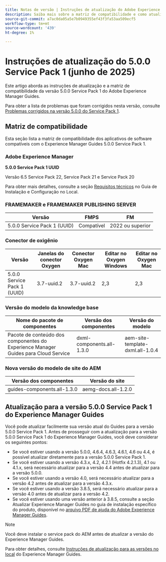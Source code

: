 ```yaml
---
title: Notas de versão | Instruções de atualização do Adobe Experience Manager Guides 5.0.0 Service Pack 1
description: Saiba mais sobre a matriz de compatibilidade e como atualizar para a versão 5.0.0 Service Pack 1 do Adobe Experience Manager Guides.
source-git-commit: a7ac0da05a5e7b0949355ef43f3fa53aa509ecf5
workflow-type: tm+mt
source-wordcount: '439'
ht-degree: 1%

---
```


# Instruções de atualização do 5.0.0 Service Pack 1 (junho de 2025)

Este artigo aborda as instruções de atualização e a matriz de compatibilidade da versão 5.0.0 Service Pack 1 do Adobe Experience Manager Guides.

Para obter a lista de problemas que foram corrigidos nesta versão, consulte [Problemas corrigidos na versão 5.0.0 do Service Pack 1](../release-info/fixed-issues-5-0-0-sp1.md).

## Matriz de compatibilidade

Esta seção lista a matriz de compatibilidade dos aplicativos de software compatíveis com o Experience Manager Guides 5.0.0 Service Pack 1.

### Adobe Experience Manager

**5.0.0 Service Pack 1 UUID**

Versão 6.5 Service Pack 22, Service Pack 21 e Service Pack 20

Para obter mais detalhes, consulte a seção [Requisitos técnicos](../install-guide/download-install-technical-requirements.md) no Guia de Instalação e Configuração no Local.

### FRAMEMAKER e FRAMEMAKER PUBLISHING SERVER

| Versão | FMPS | FM |
| --- | --- | --- |
| 5.0.0 Service Pack 1 (UUID) | Compatível | 2022 ou superior |

### Conector de oxigênio

| Versão | Janelas do conector Oxygen | Conector Oxygen Mac | Editar no Oxygen Windows | Editar no Oxygen Mac |
| --- | --- | --- |--- |--- |
| 5.0.0 Service Pack 1 (UUID) | 3.7-uuid.2 | 3.7-uuid.2 | 2,3 | 2,3 |

### Versão do modelo da knowledge base

| Nome do pacote de componentes | Versão dos componentes | Versão do modelo |
|---|---|---|
| Pacote de conteúdo dos componentes do Experience Manager Guides para Cloud Service | dxml-components.all-1.3.0 | aem-site-template-dxml.all-1.0.4 |

### Nova versão do modelo de site do AEM


| Versão dos componentes | Versão do site |
|---|---|
| guides-components.all-1.3.0 | aemg-docs.all-1.2.0 |


## Atualização para a versão 5.0.0 Service Pack 1 do Experience Manager Guides

Você pode atualizar facilmente sua versão atual do Guides para a versão 5.0.0 Service Pack 1. Antes de prosseguir com a atualização para a versão 5.0.0 Service Pack 1 do Experience Manager Guides, você deve considerar os seguintes pontos:

- Se você estiver usando a versão 5.0.0, 4.6.4, 4.6.3, 4.6.1, 4.6 ou 4.4, é possível atualizar diretamente para a versão 5.0.0 Service Pack 1.
- Se você estiver usando a versão 4.3.x, 4.2, 4.2.1 (Hotfix 4.2.1.3), 4.1 ou 4.1.x, será necessário atualizar para a versão 4.4 antes de atualizar para a versão 5.0.0.
- Se você estiver usando a versão 4.0, será necessário atualizar para a versão 4.2 antes de atualizar para a versão 4.3.x.
- Se você estiver usando a versão 3.8.5, será necessário atualizar para a versão 4.0 antes de atualizar para a versão 4.2.
- Se você estiver usando uma versão anterior à 3.8.5, consulte a seção Atualizar Experience Manager Guides no guia de instalação específico do produto, disponível no [arquivo PDF de ajuda do Adobe Experience Manager Guides](https://helpx.adobe.com/xml-documentation-for-experience-manager/archive.html).

>[!NOTE]
>
>Você deve instalar o service pack do AEM antes de atualizar a versão do Experience Manager Guides.

Para obter detalhes, consulte [Instruções de atualização para as versões no local](../install-guide/upgrade-xml-documentation.md) do Experience Manager Guides.
